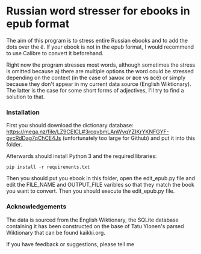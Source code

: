 # Russian word stresser for ebooks in epub format

The aim of this program is to stress entire Russian ebooks and to add the dots over the ё. If your ebook is not in the epub format, I would recommend to use Calibre to convert it beforehand.

Right now the program stresses most words, although sometimes the stress is omitted because a) there are multiple options the word could be stressed depending on the context (in the case of замок or все vs всё) or simply because they don't appear in my current data source (English Wiktionary). The latter is the case for some short forms of adjectives, I'll try to find a solution to that.

### Installation

First you should download the dictionary database: https://mega.nz/file/LZ9CEICL#3rcqvbmLAnWvqYZIKrYKNFGYF-gycRdDag7qChCE4Js (unfortunately too large for Github) and put it into this folder.

Afterwards should install Python 3 and the required libraries:

```
pip install -r requirements.txt
```

Then you should put you ebook in this folder, open the edit_epub.py file and edit the FILE_NAME and OUTPUT_FILE varibles so that they match the book you want to convert. Then you should execute the edit_epub.py file.

### Acknowledgements
The data is sourced from the English Wiktionary, the SQLite database containing it has been constructed on the base of Tatu Ylonen's parsed Wiktionary that can be found kaikki.org. 

If you have feedback or suggestions, please tell me